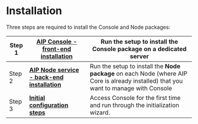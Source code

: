 # Installation

Three steps are required to install the Console and Node packages:

| Step 1 | [**AIP Console - front-end installation**](https://doc.castsoftware.com/display/AIPCONSOLEDRAFT/AIP+Console+-+front-end+installation)         | Run the setup to install the **Console package** on a dedicated server                                                                |
| ------ | --------------------------------------------------------------------------------------------------------------------------------------------- | ------------------------------------------------------------------------------------------------------------------------------------- |
| Step 2 | [**AIP Node service - back-end installation**](https://doc.castsoftware.com/display/AIPCONSOLEDRAFT/AIP+Node+service+-+back-end+installation) | Run the setup to install the **Node package** on each Node (where AIP Core is already installed) that you want to manage with Console |
| Step 3 | [**Initial configuration steps**](https://doc.castsoftware.com/display/AIPCONSOLEDRAFT/Initial+configuration+steps)                           | Access Console for the first time and run through the initialization wizard.                                                          |
